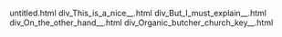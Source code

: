 untitled.html
div_This_is_a_nice__.html
div_But_I_must_explain__.html
div_On_the_other_hand__.html
div_Organic_butcher_church_key__.html
